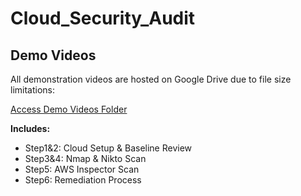 # Cloud_Security_Audit

##  Demo Videos

All demonstration videos are hosted on Google Drive due to file size limitations:

 [Access Demo Videos Folder](https://drive.google.com/drive/folders/1UKxq8qQ1JDJEd22hDkNf9stzUac7q0uZ?usp=drive_link)

**Includes:**
- Step1&2: Cloud Setup & Baseline Review
- Step3&4: Nmap & Nikto Scan
- Step5: AWS Inspector Scan
- Step6: Remediation Process
